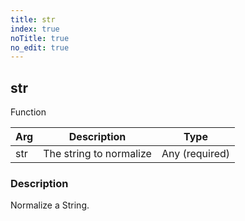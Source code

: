 ```yaml
---
title: str
index: true
noTitle: true
no_edit: true
---
```




<div class="vql_item"></div>


## str
<span class='vql_type pull-right page-header'>Function</span>



<div class="vqlargs"></div>

Arg | Description | Type
----|-------------|-----
str|The string to normalize|Any (required)

### Description

Normalize a String.

